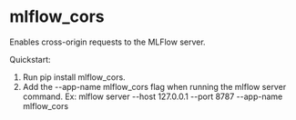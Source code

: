 # mlflow_cors

Enables cross-origin requests to the MLFlow server. 

Quickstart:

1. Run pip install mlflow_cors.
2. Add the --app-name mlflow_cors flag when running the mlflow server command. Ex: mlflow server --host 127.0.0.1 --port 8787 --app-name mlflow_cors
